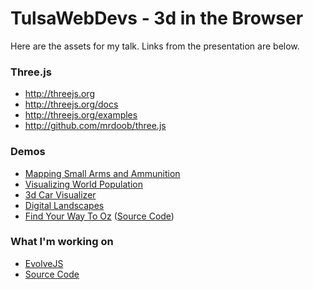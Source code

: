 TulsaWebDevs - 3d in the Browser
===================================

Here are the assets for my talk. Links from the presentation are below.

### Three.js
- http://threejs.org
- http://threejs.org/docs
- http://threejs.org/examples
- http://github.com/mrdoob/three.js

### Demos
- [Mapping Small Arms and Ammunition](http://workshop.chromeexperiments.com/projects/armsglobe/)
- [Visualizing World Population](http://data-arts.appspot.com/globe/)
- [3d Car Visualizer](http://carvisualizer.plus360degrees.com/threejs/)
- [Digital Landscapes](www.littleworkshop.fr/landscapes)
- [Find Your Way To Oz](www.findyourwaytooz.com/storm/) ([Source Code](https://code.google.com/p/oz-experiment/))

### What I'm working on
- [EvolveJS](http://evolvejs.com/)
- [Source Code](https://github.com/tatumcreative/evolvejs)
